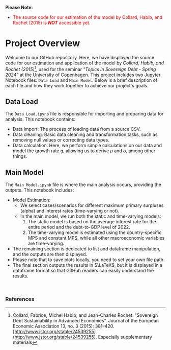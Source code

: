 **Please Note:** 
- <font color="red">The source code for our estimation of the model by Collard, Habib, and Rochet (2015) is _**NOT**_ accessible yet.</font>



# Project Overview
Welcome to our GitHub repository. Here, we have displayed the source code for our estimation and application of the model by *Collard, Habib, and Rochet (2015)*[^1], used for the seminar *"Topics in Sovereign Debt - Spring 2024"* at the University of Copenhagen. This project includes two Jupyter Notebook files: `Data Load` and `Main Model`. Below is a brief description of each file and how they work together to achieve our project's goals.

## Data Load
The `Data Load.ipynb` file is responsible for importing and preparing data for analysis. This notebook contains:
- Data import: The process of loading data from a source CSV.
- Data cleaning: Basic data cleaning and transformation tasks, such as removing null values or correcting data types.
- Data calculation: Here, we perform simple calculations on our data and model the growth rate $g$, allowing us to derive $\mu$ and $\sigma$, among other things.

## Main Model
The `Main Model.ipynb` file is where the main analysis occurs, providing the outputs. This notebook includes:
- Model Estimation:
  - We select cases/scenarios for different maximum primary surpluses (alpha) and interest rates (time-varying or not).
  - In the main model, we run both the static and time-varying models:
    1. The static model is based on the average interest rate for the entire period and the debt-to-GDP level of 2022.
    2. The time-varying model is estimated using the country-specific MPS and constant MPS, while all other macroeconomic variables are time-varying.
- The remaining section is dedicated to list and dataframe manipulation, and the outputs are then displayed.
- Please note that to save plots locally, you need to set your own file path.
- The final section outputs the results in $\LaTeX$, but it is displayed in a dataframe format so that GitHub readers can easily understand the results.

$$~$$

### References
[^1]: Collard, Fabrice, Michel Habib, and Jean-Charles Rochet. “Sovereign Debt Sustainability in Advanced Economies”. Journal of the European Economic Association 13, no. 3 (2015): 381–420. [http://www.jstor.org/stable/24539255](http://www.jstor.org/stable/24539255). Especially supplementary materials

